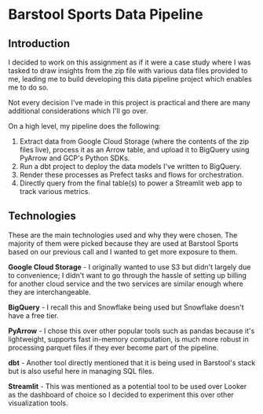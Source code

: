 # Barstool Sports Data Pipeline

## Introduction

I decided to work on this assignment as if it were a case study where I was tasked to draw insights from the zip file with various data files provided to me, leading me to build developing this data pipeline project which enables me to do so.

Not every decision I've made in this project is practical and there are many additional considerations which I'll go over.

On a high level, my pipeline does the following:

1) Extract data from Google Cloud Storage (where the contents of the zip files live), process it as an Arrow table, and upload it to BigQuery using PyArrow and GCP's Python SDKs.
2) Run a dbt project to deploy the data models I've written to BigQuery.
3) Render these processes as Prefect tasks and flows for orchestration.
4) Directly query from the final table(s) to power a Streamlit web app to track various metrics.

## Technologies

These are the main technologies used and why they were chosen. The majority of them were picked because they are used at Barstool Sports based on our previous call and I wanted to get more exposure to them.

**Google Cloud Storage** - I originally wanted to use S3 but didn't largely due to convenience; I didn't want to go through the hassle of setting up billing for another cloud service and the two services are similar enough where they are interchangeable.

**BigQuery** - I recall this and Snowflake being used but Snowflake doesn't have a free tier.

**PyArrow** - I chose this over other popular tools such as pandas because it's lightweight, supports fast in-memory computation, is much more robust in processing parquet files if they ever become part of the pipeline.

**dbt** - Another tool directly mentioned that it is being used in Barstool's stack but is also useful here in managing SQL files.

**Streamlit** - This was mentioned as a potential tool to be used over Looker as the dashboard of choice so I decided to experiment this over other visualization tools.
